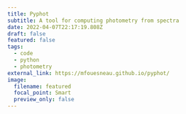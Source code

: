 ```yaml
---
title: Pyphot
subtitle: A tool for computing photometry from spectra
date: 2022-04-07T22:17:19.808Z
draft: false
featured: false
tags:
  - code
  - python
  - photometry
external_link: https://mfouesneau.github.io/pyphot/
image:
  filename: featured
  focal_point: Smart
  preview_only: false
---
```


